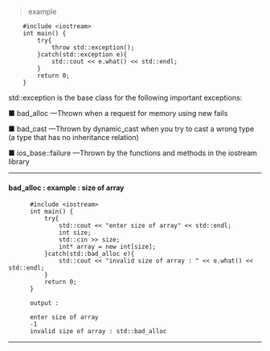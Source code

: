 > example 

        #include <iostream>
        int main() {
            try{
                throw std::exception();        
            }catch(std::exception e){
                std::cout << e.what() << std::endl;     
            }
            return 0;
        }

std::exception is the base class for the following important exceptions:

■ bad_alloc —Thrown when a request for memory using new fails


■ bad_cast —Thrown by dynamic_cast when you try to cast a wrong type
(a type that has no inheritance relation)


■ ios_base::failure —Thrown by the functions and methods in the iostream
library


--- 

#### bad_alloc : example : size of array

          #include <iostream>
          int main() {
              try{
                  std::cout << "enter size of array" << std::endl;
                  int size;
                  std::cin >> size; 
                  int* array = new int[size];        
              }catch(std::bad_alloc e){
                  std::cout << "invalid size of array : " << e.what() << std::endl;     
              }
              return 0;
          }

          output : 
          
          enter size of array
          -1
          invalid size of array : std::bad_alloc

---


####
